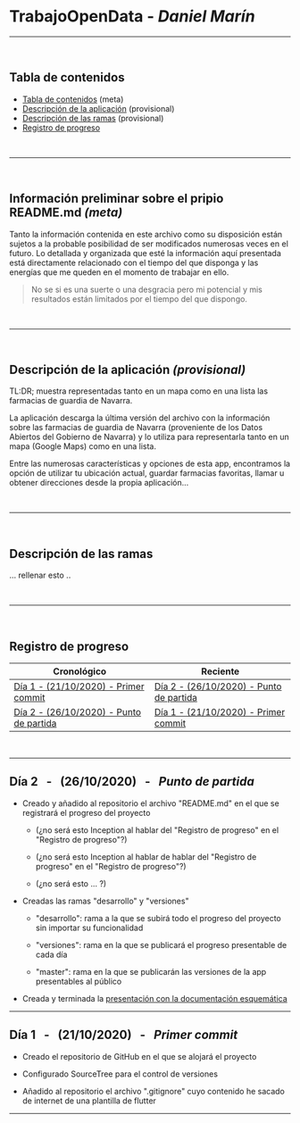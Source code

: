 
<!-- ==================================================================================================== -->

# **TrabajoOpenData** - _Daniel Marín_
---

<br>

<!-- ==================================================================================================== -->

## **Tabla de contenidos** <a name="TDC"></a>

- [Tabla de contenidos](#TDC) (meta)
- [Descripción de la aplicación](#DDLA) (provisional)
- [Descripción de las ramas](#DDLR) (provisional)
- [Registro de progreso](#RDP)

<br>

---

<!-- ==================================================================================================== -->

<br>

## **Información preliminar sobre el pripio README.md** _(meta)_ <a name="DDLA"></a>

Tanto la información contenida en este archivo como su disposición están sujetos a la probable posibilidad de ser modificados numerosas veces en el futuro. Lo detallada y organizada que esté la información aquí presentada está directamente relacionado con el tiempo del que disponga y las energías que me queden en el momento de trabajar en ello.

> No se si es una suerte o una desgracia pero mi potencial y mis resultados están limitados por el tiempo del que dispongo. 

<br>

---

<!-- ==================================================================================================== -->

<br>

## **Descripción de la aplicación** _(provisional)_ <a name="DDLA"></a>

TL:DR; muestra representadas tanto en un mapa como en una lista las farmacias de guardia de Navarra.

La aplicación descarga la última versión del archivo con la información sobre las farmacias de guardia de Navarra (proveniente de los Datos Abiertos del Gobierno de Navarra) y lo utiliza para representarla tanto en un mapa (Google Maps) como en una lista.

Entre las numerosas características y opciones de esta app, encontramos la opción de utilizar tu ubicación actual, guardar farmacias favoritas, llamar u obtener direcciones desde la propia aplicación...

<br>

---

<!-- ==================================================================================================== -->

<br>

## **Descripción de las ramas** <a name="DDLR"></a>

... rellenar esto ..

<br>

---

<!-- ==================================================================================================== -->

<br>

## **Registro de progreso** <a name="RDP"></a>
| Cronológico                                    | Reciente                                       |
| ---------------------------------------------- | ---------------------------------------------- |
| [Día 1 - (21/10/2020) - Primer commit](#D1)    | [Día 2 - (26/10/2020) - Punto de partida](#D2) |
| [Día 2 - (26/10/2020) - Punto de partida](#D2) | [Día 1 - (21/10/2020) - Primer commit](#D1)    |

<br>

---

<!-- ==================================================================================================== -->

## **Día 2** &nbsp; - &nbsp; (26/10/2020) &nbsp; - &nbsp; _Punto de partida_ <a name="D2"></a>

- Creado y añadido al repositorio el archivo "README.md" en el que se registrará el progreso del proyecto

    - (¿no será esto Inception al hablar del "Registro de progreso" en el "Registro de progreso"?)

    - (¿no será esto Inception al hablar de hablar del "Registro de progreso" en el "Registro de progreso"?)

    - (¿no será esto ... ?)

- Creadas las ramas "desarrollo" y "versiones"

    - "desarrollo": rama a la que se subirá todo el progreso del proyecto sin importar su funcionalidad

    - "versiones": rama en la que se publicará el progreso presentable de cada día

    - "master": rama en la que se publicarán las versiones de la app presentables al público

- Creada y terminada la [presentación con la documentación esquemática](https://docs.google.com/presentation/d/1ZGtemNMhVohsCC2PnnbQ7edXZn5R5n9pzkv9R-fOJ1k/edit?usp=sharing)

---

<!-- ==================================================================================================== -->

## **Día 1** &nbsp; - &nbsp; (21/10/2020) &nbsp; - &nbsp; _Primer commit_ <a name="D1"></a>

- Creado el repositorio de GitHub en el que se alojará el proyecto

- Configurado SourceTree para el control de versiones

- Añadido al repositorio el archivo ".gitignore" cuyo contenido he sacado de internet de una plantilla de flutter

---

<!-- ==================================================================================================== -->